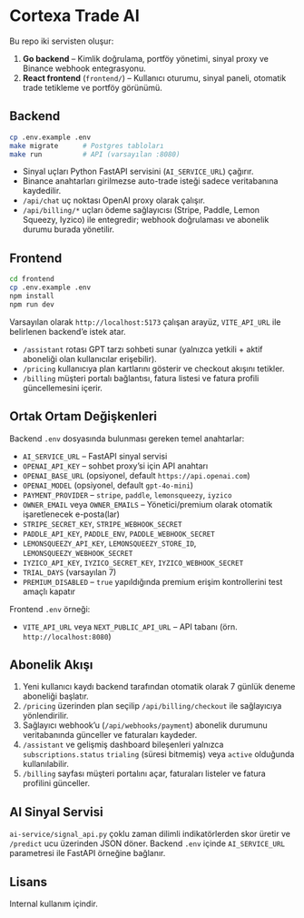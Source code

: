 # Cortexa Trade AI

Bu repo iki servisten oluşur:

1. **Go backend** – Kimlik doğrulama, portföy yönetimi, sinyal proxy ve Binance webhook entegrasyonu.
2. **React frontend** (`frontend/`) – Kullanıcı oturumu, sinyal paneli, otomatik trade tetikleme ve portföy görünümü.

## Backend

```bash
cp .env.example .env
make migrate      # Postgres tabloları
make run          # API (varsayılan :8080)
```

- Sinyal uçları Python FastAPI servisini (`AI_SERVICE_URL`) çağırır.
- Binance anahtarları girilmezse auto-trade isteği sadece veritabanına kaydedilir.
- `/api/chat` uç noktası OpenAI proxy olarak çalışır.
- `/api/billing/*` uçları ödeme sağlayıcısı (Stripe, Paddle, Lemon Squeezy, Iyzico) ile entegredir; webhook doğrulaması ve abonelik durumu burada yönetilir.

## Frontend

```bash
cd frontend
cp .env.example .env
npm install
npm run dev
```

Varsayılan olarak `http://localhost:5173` çalışan arayüz, `VITE_API_URL` ile belirlenen backend’e istek atar.

- `/assistant` rotası GPT tarzı sohbeti sunar (yalnızca yetkili + aktif aboneliği olan kullanıcılar erişebilir).
- `/pricing` kullanıcıya plan kartlarını gösterir ve checkout akışını tetikler.
- `/billing` müşteri portalı bağlantısı, fatura listesi ve fatura profili güncellemesini içerir.

## Ortak Ortam Değişkenleri

Backend `.env` dosyasında bulunması gereken temel anahtarlar:

- `AI_SERVICE_URL` – FastAPI sinyal servisi
- `OPENAI_API_KEY` – sohbet proxy’si için API anahtarı
- `OPENAI_BASE_URL` (opsiyonel, default `https://api.openai.com`)
- `OPENAI_MODEL` (opsiyonel, default `gpt-4o-mini`)
- `PAYMENT_PROVIDER` – `stripe`, `paddle`, `lemonsqueezy`, `iyzico`
- `OWNER_EMAIL` veya `OWNER_EMAILS` – Yönetici/premium olarak otomatik işaretlenecek e-posta(lar)
- `STRIPE_SECRET_KEY`, `STRIPE_WEBHOOK_SECRET`
- `PADDLE_API_KEY`, `PADDLE_ENV`, `PADDLE_WEBHOOK_SECRET`
- `LEMONSQUEEZY_API_KEY`, `LEMONSQUEEZY_STORE_ID`, `LEMONSQUEEZY_WEBHOOK_SECRET`
- `IYZICO_API_KEY`, `IYZICO_SECRET_KEY`, `IYZICO_WEBHOOK_SECRET`
- `TRIAL_DAYS` (varsayılan 7)
- `PREMIUM_DISABLED` – `true` yapıldığında premium erişim kontrollerini test amaçlı kapatır

Frontend `.env` örneği:

- `VITE_API_URL` veya `NEXT_PUBLIC_API_URL` – API tabanı (örn. `http://localhost:8080`)

## Abonelik Akışı

1. Yeni kullanıcı kaydı backend tarafından otomatik olarak 7 günlük deneme aboneliği başlatır.
2. `/pricing` üzerinden plan seçilip `/api/billing/checkout` ile sağlayıcıya yönlendirilir.
3. Sağlayıcı webhook’u (`/api/webhooks/payment`) abonelik durumunu veritabanında günceller ve faturaları kaydeder.
4. `/assistant` ve gelişmiş dashboard bileşenleri yalnızca `subscriptions.status` `trialing` (süresi bitmemiş) veya `active` olduğunda kullanılabilir.
5. `/billing` sayfası müşteri portalını açar, faturaları listeler ve fatura profilini günceller.

## AI Sinyal Servisi

`ai-service/signal_api.py` çoklu zaman dilimli indikatörlerden skor üretir ve `/predict` ucu üzerinden JSON döner. Backend `.env` içinde `AI_SERVICE_URL` parametresi ile FastAPI örneğine bağlanır.

## Lisans

Internal kullanım içindir.
